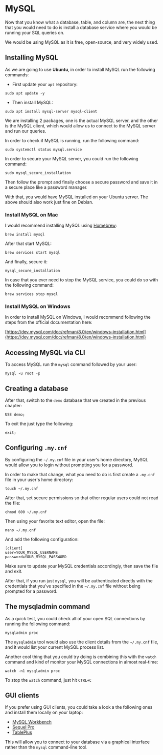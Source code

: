 # MySQL

Now that you know what a database, table, and column are, the next thing that you would need to do is install a database service where you would be running your SQL queries on.

We would be using MySQL as it is free, open-source, and very widely used.

## Installing MySQL

As we are going to use **Ubuntu**, in order to install MySQL run the following commands:

* First update your `apt` repository:

```
sudo apt update -y
```

* Then install MySQL:

```
sudo apt install mysql-server mysql-client
```

We are installing 2 packages, one is the actual MySQL server, and the other is the MySQL client, which would allow us to connect to the MySQL server and run our queries.

In order to check if MySQL is running, run the following command:

```
sudo systemctl status mysql.service
```
In order to secure your MySQL server, you could run the following command:

```
sudo mysql_secure_installation
```

Then follow the prompt and finally choose a secure password and save it in a secure place like a password manager.

With that, you would have MySQL installed on your Ubuntu server. The above should also work just fine on Debian.

### Install MySQL on Mac

I would recommend installing MySQL using [Homebrew]():

```
brew install mysql
```

After that start MySQL:

```
brew services start mysql
```

And finally, secure it:

```
mysql_secure_installation
```

In case that you ever need to stop the MySQL service, you could do so with the following command:

```
brew services stop mysql
```

### Install MySQL on Windows

In order to install MySQL on Windows, I would recommend following the steps from the official documentation here:

[https://dev.mysql.com/doc/refman/8.0/en/windows-installation.html](https://dev.mysql.com/doc/refman/8.0/en/windows-installation.html)

## Accessing MySQL via CLI

To access MySQL run the `mysql` command followed by your user:

```
mysql -u root -p
```

## Creating a database

After that, switch to the `demo` database that we created in the previous chapter:

```
USE demo;
```

To exit the just type the following:

```
exit;
```

## Configuring `.my.cnf`

By configuring the `~/.my.cnf` file in your user's home directory, MySQL would allow you to login without prompting you for a password.

In order to make that change, what you need to do is first create a `.my.cnf` file in your user's home directory:

```
touch ~/.my.cnf
```

After that, set secure permissions so that other regular users could not read the file:

```
chmod 600 ~/.my.cnf
```

Then using your favorite text editor, open the file:

```
nano ~/.my.cnf
```

And add the following configuration:

```
[client]
user=YOUR_MYSQL_USERNAME
password=YOUR_MYSQL_PASSWORD
```

Make sure to update your MySQL credentials accordingly, then save the file and exit.

After that, if you run just `mysql`, you will be authenticated directly with the credentials that you've specified in the `~/.my.cnf` file without being prompted for a password.

## The mysqladmin command

As a quick test, you could check all of your open SQL connections by running the following command:

```
mysqladmin proc
```

The `mysqladmin` tool would also use the client details from the `~/.my.cnf` file, and it would list your current MySQL process list.

Another cool thing that you could try doing is combining this with the `watch` command and kind of monitor your MySQL connections in almost real-time:

```
watch -n1 mysqladmin proc
```

To stop the `watch` command, just hit `CTRL+C`

## GUI clients

If you prefer using GUI clients, you could take a look a the following ones and install them locally on your laptop:

* [MySQL Workbench](https://www.mysql.com/products/workbench/)
* [Sequel Pro](https://www.sequelpro.com/)
* [TablePlus](https://tableplus.com/)

This will allow you to connect to your database via a graphical interface rather than the `mysql` command-line tool.
